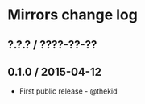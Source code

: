 Mirrors change log
==================

## ?.?.? / ????-??-??

## 0.1.0 / 2015-04-12

* First public release - @thekid
